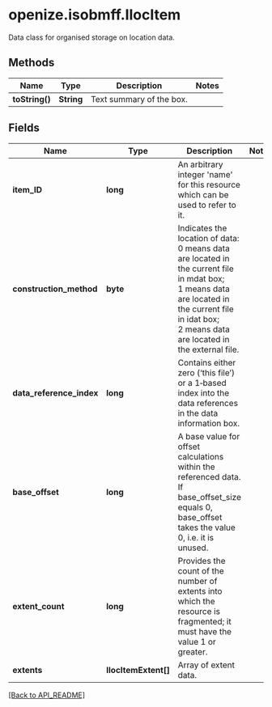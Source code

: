 # openize.isobmff.IlocItem

Data class for organised storage on location data.

## Methods

Name | Type | Description | Notes
------------ | ------------- | ------------- | -------------
**toString()** | **String** | Text summary of the box. | 

## Fields

Name | Type | Description | Notes
------------ | ------------- | ------------- | -------------
**item_ID** | **long** | An arbitrary integer 'name' for this resource which can be used to refer to it. | 
**construction_method** | **byte** | Indicates the location of data:<br />0 means data are located in the current file in mdat box;<br />1 means data are located in the current file in idat box;<br />2 means data are located in the external file. | 
**data_reference_index** | **long** | Contains either zero (‘this file’) or a 1‐based index into the data references in the data information box. | 
**base_offset** | **long** | A base value for offset calculations within the referenced data.<br />If base_offset_size equals 0, base_offset takes the value 0, i.e. it is unused. | 
**extent_count** | **long** | Provides the count of the number of extents into which the resource is fragmented; it must have the value 1 or greater. | 
**extents** | **IlocItemExtent[]** | Array of extent data. | 

[[Back to API_README]](API_README.md)